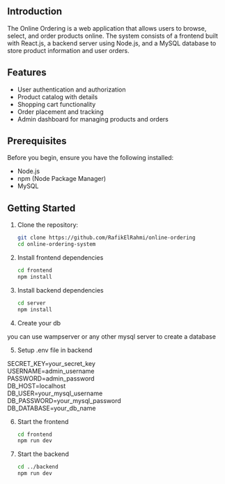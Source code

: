 ## Introduction

The Online Ordering is a web application that allows users to browse, select, and order products online. The system consists of a frontend built with React.js, a backend server using Node.js, and a MySQL database to store product information and user orders.

## Features

- User authentication and authorization
- Product catalog with details
- Shopping cart functionality
- Order placement and tracking
- Admin dashboard for managing products and orders

## Prerequisites

Before you begin, ensure you have the following installed:

- Node.js
- npm (Node Package Manager)
- MySQL
## Getting Started

1. Clone the repository:

   ```bash
   git clone https://github.com/RafikElRahmi/online-ordering
   cd online-ordering-system

2. Install frontend dependencies

    ```bash
    cd frontend
    npm install

3. Install backend dependencies

    ```bash
    cd server
    npm install

4. Create your db  

you can use wampserver or  any other mysql server to create a database  

5. Setup .env file in backend  

SECRET_KEY=your_secret_key  
USERNAME=admin_username  
PASSWORD=admin_password  
DB_HOST=localhost  
DB_USER=your_mysql_username  
DB_PASSWORD=your_mysql_password  
DB_DATABASE=your_db_name  

6. Start the frontend

    ```bash
    cd frontend
    npm run dev

7. Start the backend

    ```bash
    cd ../backend
    npm run dev